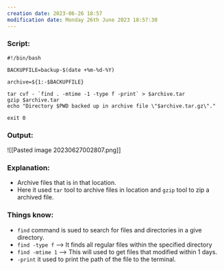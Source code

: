```yaml
---
creation date: 2023-06-26 18:57
modification date: Monday 26th June 2023 18:57:30
---
```


### Script:

```
#!/bin/bash

BACKUPFILE=backup-$(date +%m-%d-%Y)

archive=${1:-$BACKUPFILE}

tar cvf - `find . -mtime -1 -type f -print` > $archive.tar
gzip $archive.tar
echo "Directory $PWD backed up in archive file \"$archive.tar.gz\"."

exit 0
```

### Output:

![[Pasted image 20230627002807.png]]

### Explanation:

* Archive files that is in that location.
* Here it used `tar` tool to archive files in location and `gzip` tool to zip a archived file.

### Things know:

* `find` command is sued to search for files and directories in a give directory.
* `find -type f`   --> It finds all regular files within the specified directory
* `find -mtime 1` --> This will used to get files that modified within 1 days.
* `-print` it used to print the path of the file to the terminal.
